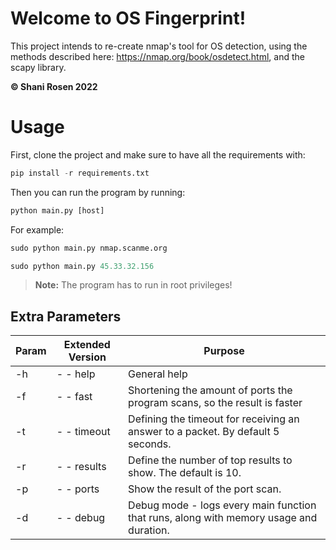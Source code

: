 # Welcome to OS Fingerprint!

This project intends to re-create nmap's tool for OS detection, 
using the methods described here: https://nmap.org/book/osdetect.html,
and the scapy library.

**© Shani Rosen 2022**

# Usage

First, clone the project and make sure to have all the requirements with:

```python
pip install -r requirements.txt
```
Then you can run the program by running:
```python
python main.py [host]
```
For example:
```python
sudo python main.py nmap.scanme.org
```
```python
sudo python main.py 45.33.32.156
```
> **Note:** The program has to run in root privileges! 

## Extra Parameters

|Param|Extended Version|Purpose|
|--|--|--|
| -h|- - help | General help 
| -f|- - fast  |  Shortening the amount of ports the program scans, so the result is faster|
|-t | - - timeout |Defining the timeout for receiving an answer to a packet. By default 5 seconds.| 
|-r |- - results |Define the number of top results to show. The default is 10.
|-p |- - ports |Show the result of the port scan. 
|-d |- - debug |Debug mode - logs every main function that runs, along with memory usage and duration.  
